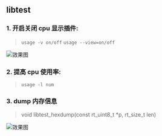 ## libtest 

### 1. 开启关闭 cpu 显示插件: 

> `usage -v on/off`
> `usage --view=on/off` 

![效果图](https://i.imgur.com/lU2xmcC.png)

### 2. 提高 cpu 使用率: 

> `usage -l num` 

### 3. dump 内存信息 

> void libtest_hexdump(const rt_uint8_t *p, rt_size_t len)

![效果图](https://i.imgur.com/NHsMvNh.png)
